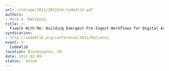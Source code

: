 ```yaml
---
url: /storage/2011/2011Feb-Code4lib.pdf
authors:
- Mark A. Matienzo
title: >-
  Fiwalk With Me: Building Emergent Pre-Ingest Workflows for Digital Archival Records using Open Source Forensic Software.
syndication:
- http://code4lib.org/conference/2011/Matienzo
event: >-
  Code4lib
location: Bloomington, IN
date: 2011-02-09
status:  Voted
---
```

